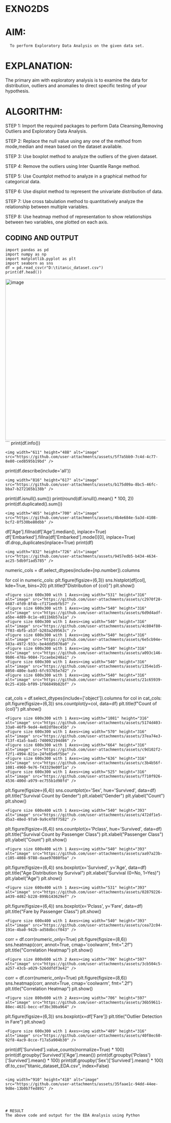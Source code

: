 # EXNO2DS
# AIM:
      To perform Exploratory Data Analysis on the given data set.
      
# EXPLANATION:
  The primary aim with exploratory analysis is to examine the data for distribution, outliers and anomalies to direct specific testing of your hypothesis.
  
# ALGORITHM:
STEP 1: Import the required packages to perform Data Cleansing,Removing Outliers and Exploratory Data Analysis.

STEP 2: Replace the null value using any one of the method from mode,median and mean based on the dataset available.

STEP 3: Use boxplot method to analyze the outliers of the given dataset.

STEP 4: Remove the outliers using Inter Quantile Range method.

STEP 5: Use Countplot method to analyze in a graphical method for categorical data.

STEP 6: Use displot method to represent the univariate distribution of data.

STEP 7: Use cross tabulation method to quantitatively analyze the relationship between multiple variables.

STEP 8: Use heatmap method of representation to show relationships between two variables, one plotted on each axis.

## CODING AND OUTPUT
```
import pandas as pd
import numpy as np
import matplotlib.pyplot as plt
import seaborn as sns
df = pd.read_csv(r"D:\titanic_dataset.csv")
print(df.head())
```
<img width="797" height="506" alt="image" src="https://github.com/user-attachments/assets/64417779-f7d6-4764-9205-10b7049af365" />
```
print(df.info())

```
<img width="611" height="488" alt="image" src="https://github.com/user-attachments/assets/5f7a5bb9-7c4d-4c77-8e80-ced8595b19bd" />
```
print(df.describe(include='all'))
```
<img width="816" height="617" alt="image" src="https://github.com/user-attachments/assets/b175d09a-8bc5-46fc-bba7-b272165b138b" />
```
print(df.isnull().sum())
print(round(df.isnull().mean() * 100, 2))
print(df.duplicated().sum())
```
<img width="465" height="700" alt="image" src="https://github.com/user-attachments/assets/4b4e684e-5a3d-4108-bcf2-8f530be80dbb" />
```
df['Age'].fillna(df['Age'].median(), inplace=True)
df['Embarked'].fillna(df['Embarked'].mode()[0], inplace=True)
df.drop_duplicates(inplace=True)
print(df)
```
<img width="832" height="726" alt="image" src="https://github.com/user-attachments/assets/9457edb5-b434-4634-ac25-5db9f1ad5785" />
```
numeric_cols = df.select_dtypes(include=[np.number]).columns

for col in numeric_cols:
    plt.figure(figsize=(6,3))
    sns.histplot(df[col], kde=True, bins=20)
    plt.title(f"Distribution of {col}")
    plt.show()
```
<Figure size 600x300 with 1 Axes><img width="531" height="316" alt="image" src="https://github.com/user-attachments/assets/c2970f28-6687-4fd9-8f4b-cf171eebfb57" />
<Figure size 600x300 with 1 Axes><img width="540" height="316" alt="image" src="https://github.com/user-attachments/assets/6d9d4adf-a5be-4d89-8c1e-e011b6b57a1a" />
<Figure size 600x300 with 1 Axes><img width="540" height="316" alt="image" src="https://github.com/user-attachments/assets/4c804f80-7f03-4bfb-a53f-b203a2d9563c" />
<Figure size 600x300 with 1 Axes><img width="540" height="316" alt="image" src="https://github.com/user-attachments/assets/6e5cb94e-583a-4972-933c-be4ddd5070a0" />
<Figure size 600x300 with 1 Axes><img width="540" height="316" alt="image" src="https://github.com/user-attachments/assets/a093c146-9b06-478a-9084-71caebe248a1" />
<Figure size 600x300 with 1 Axes><img width="540" height="316" alt="image" src="https://github.com/user-attachments/assets/1354e1d5-8050-480e-ba93-6fc93765e7d2" />
<Figure size 600x300 with 1 Axes><img width="540" height="316" alt="image" src="https://github.com/user-attachments/assets/21c65939-0c25-416b-bf09-1f66849b82bf" />
      
```
cat_cols = df.select_dtypes(include=['object']).columns
for col in cat_cols:
    plt.figure(figsize=(6,3))
    sns.countplot(y=col, data=df)
    plt.title(f"Count of {col}")
    plt.show()
```
<Figure size 600x300 with 1 Axes><img width="1081" height="316" alt="image" src="https://github.com/user-attachments/assets/5174d403-33a0-46f9-9ed4-4e02df8ec45b" />
<Figure size 600x300 with 1 Axes><img width="570" height="316" alt="image" src="https://github.com/user-attachments/assets/37ea74e3-f13f-41a5-bad1-740092194d86" />
<Figure size 600x300 with 1 Axes><img width="664" height="316" alt="image" src="https://github.com/user-attachments/assets/c9d102f2-f2f1-4994-821e-24fe85e6f5be" />
<Figure size 600x300 with 1 Axes><img width="636" height="316" alt="image" src="https://github.com/user-attachments/assets/c3b4b56f-1081-4960-9e76-f43329e00f1a" />
<Figure size 600x300 with 1 Axes><img width="525" height="316" alt="image" src="https://github.com/user-attachments/assets/f710f926-4536-400d-a979-ec755b1d98fd" />

```
plt.figure(figsize=(6,4))
sns.countplot(x='Sex', hue='Survived', data=df)
plt.title("Survival Count by Gender")
plt.xlabel("Gender")
plt.ylabel("Count")
plt.show()
```
<Figure size 600x400 with 1 Axes><img width="540" height="393" alt="image" src="https://github.com/user-attachments/assets/472df1e5-d5a3-48ed-97a9-9a9c4f8f7582" />

```
plt.figure(figsize=(6,4))
sns.countplot(x='Pclass', hue='Survived', data=df)
plt.title("Survival Count by Passenger Class")
plt.xlabel("Passenger Class")
plt.ylabel("Count")
plt.show()

```
<Figure size 600x400 with 1 Axes><img width="540" height="393" alt="image" src="https://github.com/user-attachments/assets/aa97a23b-c105-4088-9788-daae97080fba" />

```
plt.figure(figsize=(6,4))
sns.boxplot(x='Survived', y='Age', data=df)
plt.title("Age Distribution by Survival")
plt.xlabel("Survival (0=No, 1=Yes)")
plt.ylabel("Age")
plt.show()

```
<Figure size 600x400 with 1 Axes><img width="531" height="393" alt="image" src="https://github.com/user-attachments/assets/02879226-a439-4d82-b228-899b143629ef" />

```
plt.figure(figsize=(6,4))
sns.boxplot(x='Pclass', y='Fare', data=df)
plt.title("Fare by Passenger Class")
plt.show()

```
<Figure size 600x400 with 1 Axes><img width="540" height="393" alt="image" src="https://github.com/user-attachments/assets/cea72c04-191e-4ba0-942b-ad58dbccf043" />

```
corr = df.corr(numeric_only=True)
plt.figure(figsize=(8,6))
sns.heatmap(corr, annot=True, cmap='coolwarm', fmt=".2f")
plt.title("Correlation Heatmap")
plt.show()

```
<Figure size 800x600 with 2 Axes><img width="706" height="597" alt="image" src="https://github.com/user-attachments/assets/3cb504c5-a257-43cb-a029-526ddfdf3e42" />

```
corr = df.corr(numeric_only=True)
plt.figure(figsize=(8,6))
sns.heatmap(corr, annot=True, cmap='coolwarm', fmt=".2f")
plt.title("Correlation Heatmap")
plt.show()
```
<Figure size 800x600 with 2 Axes><img width="706" height="597" alt="image" src="https://github.com/user-attachments/assets/36b59611-88ec-4631-becc-ef3bc30ba964" />

```

plt.figure(figsize=(6,3))
sns.boxplot(x=df['Fare'])
plt.title("Outlier Detection in Fare")
plt.show()
```
<Figure size 600x300 with 1 Axes><img width="489" height="316" alt="image" src="https://github.com/user-attachments/assets/40f8ec60-92f8-4ac9-8cce-f17a5a904b30" />

```
print(df['Survived'].value_counts(normalize=True) * 100)
print(df.groupby('Survived')['Age'].mean())
print(df.groupby('Pclass')['Survived'].mean() * 100)
print(df.groupby('Sex')['Survived'].mean() * 100)
df.to_csv("titanic_dataset_EDA.csv", index=False)

```

<img width="910" height="418" alt="image" src="https://github.com/user-attachments/assets/35faae1c-94dd-44ee-9d8e-13b0b7fed891" />




# RESULT
The above code and output for the EDA Analysis using Python

